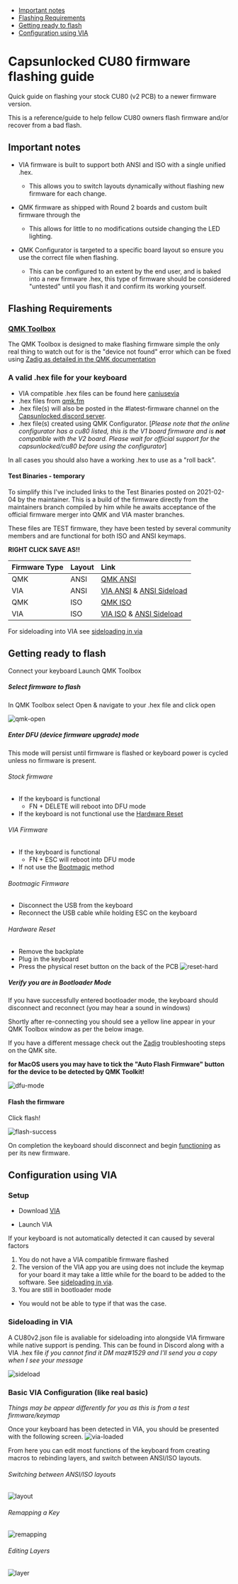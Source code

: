   * [Important notes](#important-notes)
  * [Flashing Requirements](#flashing-requirements)
  * [Getting ready to flash](#getting-ready-to-flash)
  * [Configuration using VIA](#configuration-using-via)

# Capsunlocked CU80 firmware flashing guide

Quick guide on flashing your stock CU80 (v2 PCB) to a newer firmware version.

This is a reference/guide to help fellow CU80 owners flash firmware and/or recover from a bad flash.

## Important notes

- VIA firmware is built to support both ANSI and ISO with a single unified .hex.
  - This allows you to switch layouts dynamically without flashing new firmware for each change.

- QMK firmware as shipped with Round 2 boards and custom built firmware through the 
  - This allows for little to no modifications outside changing the LED lighting.

- QMK Configurator is targeted to a specific board layout so ensure you use the correct file when flashing.
  - This can be configured to an extent by the end user, and is baked into a new firmware .hex, this type of firmware should be considered "untested" until you flash it and confirm its working yourself.


## Flashing Requirements


### [QMK Toolbox](https://github.com/qmk/qmk_toolbox/releases/latest)
The QMK Toolbox is designed to make flashing firmware simple the only real thing to watch out for is the "device not found" error which can be fixed using [Zadig as detailed in the QMK documentation](https://docs.qmk.fm/#/driver_installation_zadig)


### A valid .hex file for your keyboard

- VIA compatible .hex files can be found here [caniusevia](https://caniusevia.com/docs/download_firmware/)
- .hex files from [qmk.fm](https://qmk.fm)
- .hex file(s) will also be posted in the #latest-firmware channel on the [Capsunlocked discord server](https://discord.com/invite/c6Eytwc).
- .hex file(s) created using QMK Configurator. [*Please note that the online configurator has a cu80 listed, this is the V1 board firmware and is **not** compatible with the V2 board. Please wait for official support for the capsunlocked/cu80 before using the configurator*]

In all cases you should also have a working .hex to use as a "roll back". 

#### Test Binaries - temporary

To simplify this I've included links to the Test Binaries posted on 2021-02-04 by the maintainer.
This is a build of the firmware directly from the maintainers branch compiled by him while he awaits acceptance of the official firmware merger into QMK and VIA master branches.

These files are TEST firmware, they have been tested by several community members and are functional for both ISO and ANSI keymaps.


**RIGHT CLICK SAVE AS!!**

|Firmware Type |Layout|Link|
|:---|:---|:---|
|QMK|ANSI| [QMK ANSI](test_binaries/QMKcapsunlocked_cu80_v2_ansi_default.hex) |
|VIA|ANSI| [VIA ANSI](test_binaries/capsunlocked_cu80_v2_ansi_via.hex) & [ANSI Sideload](test_binaries/cu80_v2_ansi.json) |
|QMK|ISO| [QMK ISO](test_binaries/QMKcapsunlocked_cu80_v2_iso_default.hex) |
|VIA|ISO| [VIA ISO](test_binaries/capsunlocked_cu80_v2_iso_via.hex) & [ANSI Sideload](test_binaries/cu80_v2_iso.json) |


For sideloading into VIA see [sideloading in via](#sideloading-in-via)



## Getting ready to flash

Connect your keyboard
Launch QMK Toolbox

##### Select firmware to flash

In QMK Toolbox select Open & navigate to your .hex file and click open

![qmk-open](img/qmk-open.gif)


##### Enter DFU (device firmware upgrade) mode

This mode will persist until firmware is flashed or keyboard power is cycled unless no firmware is present.

###### Stock firmware

 - If the keyboard is functional  
    - FN + DELETE will reboot into DFU mode
 - If the keyboard is not functional use the [Hardware Reset](#hardware-reset)

###### VIA Firmware

 - If the keyboard is functional
   - FN + ESC will reboot into DFU mode
 - If not use the [Bootmagic](#bootmagic-firmware) method

###### Bootmagic Firmware

 - Disconnect the USB from the keyboard
 - Reconnect the USB cable while holding ESC on the keyboard

###### Hardware Reset

 - Remove the backplate
 - Plug in the keyboard
 - Press the physical reset button on the back of the PCB
![reset-hard](img/reset-hard.png)


##### Verify you are in Bootloader Mode

If you have successfully entered bootloader mode, the keyboard should disconnect and reconnect (you may hear a sound in windows) 

Shortly after re-connecting you should see a yellow line appear in your QMK Toolbox window as per the below image.

If you have a different message check out the [Zadig](https://docs.qmk.fm/#/driver_installation_zadig) troubleshooting steps on the QMK site.

**for MacOS users you may have to tick the "Auto Flash Firmware" button for the device to be detected by QMK Toolkit!**

![dfu-mode](img/dfu-mode.png)

#### Flash the firmware

Click flash!

![flash-success](img/flashing.gif)

On completion the keyboard should disconnect and begin <u>functioning</u> as per its new firmware.



## Configuration using VIA

### Setup
- Download [VIA](https://github.com/the-via/releases/releases/latest)

- Launch VIA
   

If your keyboard is not automatically detected it can caused by several factors

1. You do not have a VIA compatible firmware flashed
2. The version of the VIA app you are using does not include the keymap for your board it may take a little while for the board to be added to the software. See [sideloading in via](#sideloading-in-via).
3. You are still in bootloader mode
  - You would not be able to type if that was the case.


### Sideloading in VIA

A CU80v2.json file is avaliable for sideloading into alongside VIA firmware while native support is pending.
This can be found in Discord along with a VIA .hex file *if you cannot find it DM maz#1529 and I'll send you a copy when I see your message*

![sideload](img/sideload.gif)


### Basic VIA Configuration (like real basic)

*Things may be appear differently for you as this is from a test firmware/keymap*

Once your keyboard has been detected in VIA, you should be presented with the following screen.
![via-loaded](img/via-loaded.png)

From here you can edit most functions of the keyboard from creating macros to rebinding layers, and switch between ANSI/ISO layouts.

###### Switching between ANSI/ISO layouts


![layout](img/layout.gif)


###### Remapping a Key


![remapping](img/remap.gif)


###### Editing Layers


![layer](img/layer.gif)


